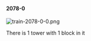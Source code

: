 #### 2078-0
![train-2078-0-0.png](https://github.com/lil-lab/nlvr/raw/master/nlvr/train/images/48/train-2078-0-0.png "train-2078-0-0.png")

There is 1 tower with 1 block in it